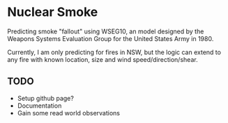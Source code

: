 # Nuclear Smoke

Predicting smoke "fallout" using WSEG10, an model designed by the Weapons Systems Evaluation Group for the United States Army in 1980.

Currently, I am only predicting for fires in NSW, but the logic can extend to any fire with known location, size and wind speed/direction/shear.

## TODO
 - Setup github page?
 - Documentation
 - Gain some read world observations
